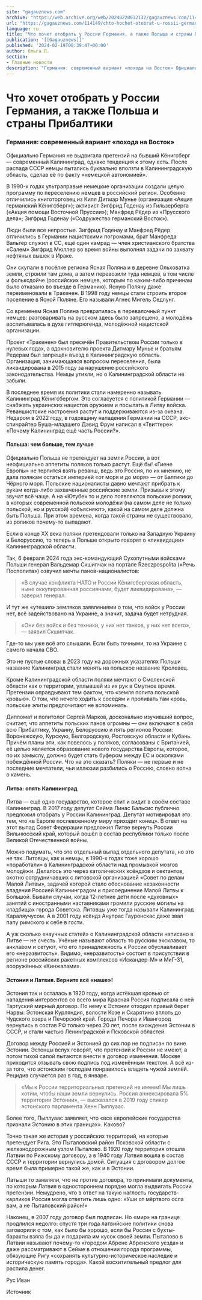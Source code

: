 ```yaml
---
site: "gagauznews.com"
archive: "https://web.archive.org/web/20240220032132/gagauznews.com/114149/chto-hochet-otobrat-u-rossii-germaniya-a-takzhe-polsha-i-strany-pribaltiki.html"
url: "https://gagauznews.com/114149/chto-hochet-otobrat-u-rossii-germaniya-a-takzhe-polsha-i-strany-pribaltiki.html"
language: ru
title: "Что хочет отобрать у России Германия, а также Польша и страны Прибалтики"
publication: '[[Gagauznews]]'
published: '2024-02-19T08:39:47+00:00'
author: Ольга Л.
section:
- Главные новости
description: "Германия: современный вариант «похода на Восток» Официально Германия не выдвигала претензий на бывший Кёнигсберг — современный Калининград, однако тенденция к этому есть. После распада СССР немцы пытались буквально вползти в Калининградскую область, сделав её по факту «немецкой автономией». В 1990-х годах ультраправые немецкие организации создали целую программу по переселению немцев в российский регион. Особенно отличились книготорговец из Киля Дитмар Мунье (организация «Акция германский Кёнигсберг»); активист Зигфрид Годенау из Гильзерберга («Акция помощи Восточной Пруссии»); Манфред Рёдер из «Прусского дела»; Зигфрид Годенау («Содружество германский Восток»). Люди были все непростые. Зигфрид Годенау и Манфред Рёдер отличились в Германии нацистскими погромами, брат Манфреда Вальтер […]"
---
```


# Что хочет отобрать у России Германия, а также Польша и страны Прибалтики

### Германия: современный вариант «похода на Восток»

Официально Германия не выдвигала претензий на бывший Кёнигсберг — современный Калининград, однако тенденция к этому есть. После распада СССР немцы пытались буквально вползти в Калининградскую область, сделав её по факту «немецкой автономией».

В 1990-х годах ультраправые немецкие организации создали целую программу по переселению немцев в российский регион. Особенно отличились книготорговец из Киля Дитмар Мунье (организация «Акция германский Кёнигсберг»); активист Зигфрид Годенау из Гильзерберга («Акция помощи Восточной Пруссии»); Манфред Рёдер из «Прусского дела»; Зигфрид Годенау («Содружество германский Восток»).

Люди были все непростые. Зигфрид Годенау и Манфред Рёдер отличились в Германии нацистскими погромами, брат Манфреда Вальтер служил в СС, ещё один камрад — член христианского братства «Салем» Зигфрид Мюллер во время войны выполнял задачи по захвату нефтяных вышек в Ираке.

Они скупали в посёлке региона Ясная Поляна и в деревне Ольховатка земли, строили там дома, а затем перевозили туда немцев, в том числе и фольксдойче (российских немцев, которым по каким-либо причинам было отказано во въезде в Германию). Ясную Поляну даже переименовали в Тракенен. В 1998 году немцы стали строить второе поселение в Ясной Поляне. Его называли Агнес Мигель Седлунг.

Со временем Ясная Поляна превратилась в перевалочный пункт немцев: разговаривать на русском здесь было запрещено, а молодёжь воспитывалась в духе гитлерюгенда, молодёжной нацистской организации.

Проект «Тракенен» был пресечён Правительством России только в нулевых годах, а вдохновителю проекта Дитмару Мунье и братьям Редерам был запрещён въезд в Калининградскую область. Организация, занимающаяся вопросом переселения, была ликвидирована в 2015 году за нарушение российского законодательства. Немцы утихли, но о Калининградской области не забыли.

В последнее время их политики стали намеренно называть Калининград Кёнигсбергом. Это согласуется с политикой Германии — снабжать украинских нацистов оружием и посылать в Литву войска. Реваншистские настроения растут и поддерживаются из-за океана. Недаром в 2022 году, в годовщину нападения Германии на СССР, экс-спичрайтер Буша-младшего Дэвид Фрум написал в «Твиттере»: «Почему Калининград ещё часть России?».

#### Польша: чем больше, тем лучше

Официально Польша не претендует на земли России, а вот неофициально аппетиты поляков только растут. Ещё бы! «Гиене Европы» не терпится взять реванш, ведь это Россия, по их мнению, не дала полякам остаться империей «от моря и до моря» — от Балтики до Чёрного моря. Польские националисты давно мечтают прибрать к рукам когда-либо захваченные российские земли. Призывы к этому звучат всё чаще. А на «Ютубе» то и дело появляются польские ролики, в которых современной польской молодёжи (на самом деле не только польской, но и русской) «объясняют», какой на самом деле должна быть Польша. При этом времена, когда такой страны не существовало, из роликов почему-то выпадают.

Если в конце XX века поляки претендовали только на Западную Украину и Белоруссию, то теперь в Польше открыто говорят о «ликвидации» Калининградской области.

Так, 6 февраля 2024 года экс-командующий Сухопутными войсками Польши генерал Вальдемар Скшипчак на портале Rzeczpospolita («Речь Посполита») озвучил мечты панов-националистов:

> «В случае конфликта НАТО и России Кёнигсбергская область, ныне оккупированная россиянами, будет ликвидирована», — заверил генерал.

И тут же «утешил» земляков заявлениями о том, что войск у России нет, всё задействовано на Украине, а значит, задача будет нетрудная.

> «Они без войск и без техники, у них нет танков, у них нет всего»,— заявил Скшипчак.

Где-то мы уже всё это слышали. Если быть точными, то на Украине с самого начала СВО.

Это не пустые слова: в 2023 году на дорожных указателях Польши название Калининград стали менять на польское название Кролевец.

Кроме Калининградской области поляки мечтают о Смоленской области как о территории, уплывшей из их рук в Смутное время. Претензии оправдывают тем фактом, что «земля полита польской кровью». О том, что нечего ходить к соседям и проливать там кровь, польские элиты предпочитают не вспоминать.

Дипломат и политолог Сергей Марков, досконально изучивший вопрос, считает, что аппетиты польских панов огромны — они включают в себя всю Прибалтику, Украину, Белоруссию и пять регионов России: Воронежскую, Курскую, Белгородскую, Ростовскую области и Кубань. Причём планы эти, как повелось у поляков, согласованы с Британией, её целью является образование нового государства Европы, которое, по их замыслу, должно будет стать буфером между ЕС и осколками побеждённой России. Что на это сказать? Поляки — не первые и не последние мечтатели, чьи иллюзии разбились о Россию, словно волна о камень.

#### Литва: опять Калининград

Литва — ещё одно государство, которое спит и видит в своём составе Калининград. В 2017 году депутат Сейма Линас Бальсис публично предложил отобрать у России Калининград. Депутат мотивировал это тем, что «в Европе послевоенному миру приходит конец». В ответ на этот выпад Совет Федерации предложил Литве вернуть России Вильнюсский край, который вошёл в состав республики только после Великой Отечественной войны.

Можно подумать, что это отдельный выпад отдельного депутата, но это не так. Литовцы, как и немцы, в 1990-х годах тоже хорошо «поработали» в Калининградской области над промывкой мозгов молодёжи. Делалось это через католических ксёндзов и сектантов, охотно сотрудничавших с литовской организацией «Совет по делам Малой Литвы», задачей которой стало обоснование незаконности владения Россией Калининградом и присоединение Малой Литвы к Большой. Бывали случаи, когда 12-летние дети после «духовных» занятий с иностранными наставниками громили русские могилы на кладбищах города Советска. Литовцы уже тогда называли Калининград Караляучусом. А в 2001 году ксёндз Анупрас Гауронскас даже звал папу римского к себе в гости.

А уж сколько «научных статей» о Калининградской области написано в Литве — не счесть. Учёные называют область то русским эксклавом, то анклавом и сетуют, что его принадлежность к России обуславливает его «неразвитость». Видимо, «неразвитость» состоит в присутствии в регионе российских ракетных комплексов «Искандер-М» и МиГ-31, вооружённых «Кинжалами».

#### Эстония и Латвия. Верните всё «наше»!

Эстония так и осталась в 1920 году, когда истёкшая кровью от нападения интервентов со всего мира Красная Россия подписала с ней Тартуский мирный договор. По нему к Эстонии отходил правый берег Нарвы: Эстонская Курляндия, волости Козе и Скарятино вплоть до Чудского озера и Печорский край. Города Печора и Ивангород вернулись в состав РФ только через 20 лет, после вхождения Эстонии в СССР, и стали частью Ленинградской и Псковской областей.

Договор между Россией и Эстонией до сих пор не подписан по вине Эстонии. Эстонцы вслух говорят, что претензий к России не имеют, а потом тихой сапой пытаются внести в договор изменения. Москве приходится отзывать свою подпись под изменённым текстом. А всё из-за того, что эстонским господам понравилось владеть чужой землёй. Рецидив случается раз в год, в январе.

> «Мы к России территориальных претензий не имеем! Мы лишь хотим, чтобы наши земли вернулись. Россия аннексировала 5% территории Эстонии», — высказался в 2019 году спикер эстонского парламента Хенн Пыллуаас.

Более того, Пыллуаас заявляет, что «все европейские государства признали Эстонию в этих границах». Каково?

Точно такая же история у российских территорий, на которые претендует Рига. Это Пыталовский район Псковской области с железнодорожным узлом Пыталово. В 1920 году территория отошла Латвии по Рижскому договору, а в 1940 году Латвия вошла в состав СССР и территории вернулись домой. Ситуация с договором долгое время была примерно такой же, как и в Эстонии.

Латыши то заявляли, что не против договора, то принимали документы, по которым Латвия в одностороннем порядке могла выдвигать России претензии. Немудрено, что в ответ на такую наглость государств-карликов Россия могла ответить лишь одно: «Уши от мёртвого осла вам, а не Пыталовский район!»

Наконец, в 2007 году договор был подписан. Но «мир» на границе продлился недолго: спустя три года латвийские политики снова заговорили о том, как было бы хорошо, если бы Россия с бухты-барахты взяла бы да и подарила им кусок своей земли. Пыталово в Латвии называют почему-то «городом Абрене Абренского уезда» и даже рассматривают в Сейме в отношении города программы, обязующие Ригу «сохранять культурно-историческое наследие и историческую память города». Какой восхитительный предлог для распила денег.

Рус Иван

Источник